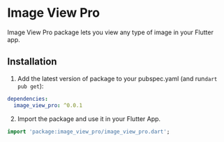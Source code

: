 
# Image View Pro

Image View Pro package lets you view any type of image in your Flutter app.

## Installation

1. Add the latest version of package to your pubspec.yaml (and run`dart pub get`):
```yaml
dependencies:
  image_view_pro: ^0.0.1
```
2. Import the package and use it in your Flutter App.
```dart
import 'package:image_view_pro/image_view_pro.dart';
```
